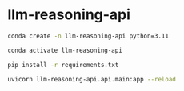 # llm-reasoning-api

```bash
conda create -n llm-reasoning-api python=3.11
```

```bash
conda activate llm-reasoning-api
```

```bash
pip install -r requirements.txt
```

```bash
uvicorn llm-reasoning-api.api.main:app --reload
```
